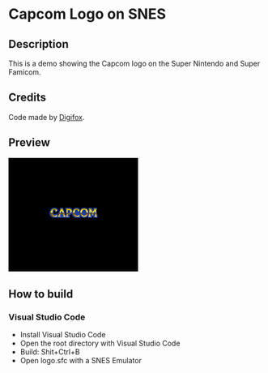 # Capcom Logo on SNES

## Description
This is a demo showing the Capcom logo on the Super Nintendo and Super Famicom.

## Credits
Code made by [Digifox](https://github.com/malayli).

## Preview
![preview](preview.png)

## How to build
### Visual Studio Code
- Install Visual Studio Code
- Open the root directory with Visual Studio Code
- Build: Shit+Ctrl+B
- Open logo.sfc with a SNES Emulator
